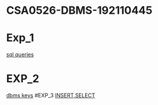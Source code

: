 # CSA0526-DBMS-192110445
# Exp_1
[sql queries](https://github.com/Kathiravan2004/CSA0526-DBMS-192110445/blob/main/db_exp_1.txt)
# EXP_2
[dbms keys](https://github.com/Kathiravan2004/CSA0526-DBMS-192110445/blob/main/db_exp_2.txt)
#EXP_3
[INSERT,SELECT](https://github.com/Kathiravan2004/CSA0526-DBMS-192110445/blob/main/db_exp_3.txt)
